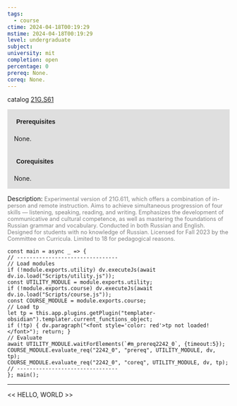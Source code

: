 ```yaml
---
tags:
  - course
ctime: 2024-04-18T00:19:29
mstime: 2024-04-18T00:19:29
level: undergraduate
subject: 
university: mit
completion: open
percentage: 0
prereq: None.
coreq: None.
---
```


catalog [21G.S61](http://student.mit.edu/catalog/m21Gm.html#21G.S61)

<span style="display: block; padding: 15px; background-color: rgb(100, 100, 100, 0.2);"><font id="m_prereq2242_0" style="display: block; font-family: Arial, sans-serif; font-weight: bold; padding: 5px">Prerequisites</font><br><span id="prereq2242_0">None.</span></span>
<span style="display: block; padding: 15px; background-color: rgb(100, 100, 100, 0.2);"><font id="m_coreq2242_0" style="display: block; font-family: Arial, sans-serif; font-weight: bold; padding: 5px">Corequisites</font><br><span id="coreq2242_0">None.</span></span>

<font style="">Description:</font>
<font style="color: grey; font-size: 0.8rem;">Experimental version of 21G.611, which offers a combination of in-person and remote instruction. Aims to achieve simultaneous progression of four skills — listening, speaking, reading, and writing. Emphasizes the development of communicative and cultural competence, as well as mastering the foundations of Russian grammar and vocabulary. Conducted in both Russian and English. Designed for students with no knowledge of Russian. Licensed for Fall 2023 by the Committee on Curricula. Limited to 18 for pedagogical reasons.</font>

```dataviewjs
const main = async _ => {
// --------------------------------
// Load modules
if (!module.exports.utility) dv.executeJs(await dv.io.load("Scripts/utility.js"));
const UTILITY_MODULE = module.exports.utility;
if (!module.exports.course) dv.executeJs(await dv.io.load("Scripts/course.js"));
const COURSE_MODULE = module.exports.course;
// Load tp
let tp = this.app.plugins.getPlugin("templater-obsidian").templater.current_functions_object;
if (!tp) { dv.paragraph("<font style='color: red'>tp not loaded!</font>"); return; }
// Evaluate
await UTILITY_MODULE.waitForElements(`#m_prereq2242_0`, {timeout:5});
COURSE_MODULE.evaluate_req("2242_0", "prereq", UTILITY_MODULE, dv, tp);
COURSE_MODULE.evaluate_req("2242_0", "coreq", UTILITY_MODULE, dv, tp);
// --------------------------------
}; main();
```

---

<< HELLO, WORLD >>
